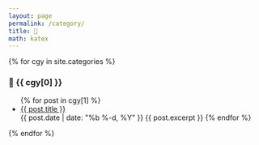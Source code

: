```yaml
---
layout: page
permalink: /category/
title: 📑
math: katex
---
```


{% for cgy in site.categories %}
  <h3 id="{{ cgy[0] | slugize }}">📑 {{ cgy[0] }}</h3>
  <ul>
    {% for post in cgy[1] %}
      <li><a href="{{ site.baseurl }}{{ post.url }}">{{ post.title }}</a></li>
      {{ post.date | date: "%b %-d, %Y" }}
      {{ post.excerpt }}
    {% endfor %}
  </ul>
{% endfor %}


